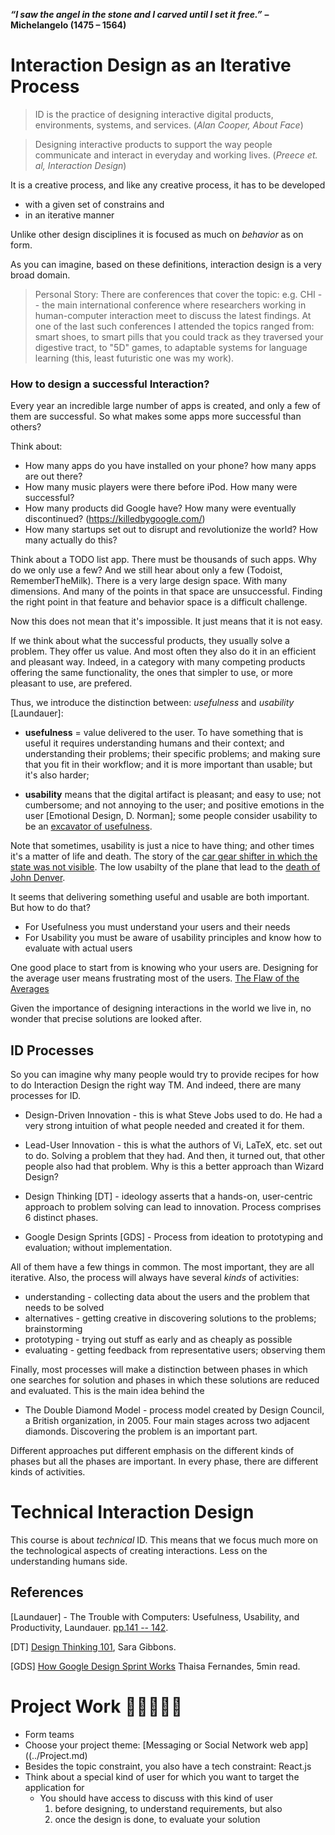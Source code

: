 
_**“I saw the angel in the stone and I carved until I set it free.”**_ **– Michelangelo (1475 – 1564)**

# Interaction Design as an Iterative  Process

> ID is the practice of designing interactive digital products, environments, systems, and services. (*Alan Cooper, About Face*)

> Designing interactive products to support the way people communicate and interact in everyday and working lives. (*Preece et. al, Interaction Design*)

It is a creative process, and like any creative process, it has to be developed

- with a given set of constrains and 
- in an iterative manner

Unlike other design disciplines it is focused as much on *behavior* as on form.

As you can imagine, based on these definitions, interaction design is a very broad domain. 

> Personal Story: There are conferences that cover the topic: e.g. CHI -- the main international conference where researchers working in human-computer interaction meet to discuss the latest findings. At one of the last such conferences I attended the topics ranged from: smart shoes, to smart pills that you could track as they traversed your digestive tract, to "5D" games, to adaptable systems for language learning (this, least futuristic one was my work). 

### How to design a successful Interaction?
Every year an incredible large number of apps is created, and only a few of them are successful. So what makes some apps more successful than others? 

Think about:
 
 - How many apps do you have installed on your phone? how many apps are out there?
 - How many music players were there before iPod. How many were successful? 
 - How many products did Google have? How many were eventually discontinued? (https://killedbygoogle.com/)
 - How many startups set out to disrupt and revolutionize the world? How many actually do this? 

Think about a TODO list app. There must be thousands of such apps. Why do we only use a few? And we still hear about only a few (Todoist, RememberTheMilk). There is a very large design space. With many dimensions. And many of the points in that space are unsuccessful. Finding the right point in that feature and behavior space is a difficult challenge. 

Now this does not mean that it's impossible. It just means that it is not easy. 

If we think about what the successful products, they usually solve a problem. They offer us value. And most often they also do it in an efficient and pleasant way. Indeed, in a category with many competing products offering the same functionality, the ones that simpler to use, or more pleasant to use, are prefered. 

Thus, we introduce the distinction between: *usefulness* and *usability* [Laundauer]: 

* **usefulness** = value delivered to the user. To have something that is useful it requires understanding humans and their context; and understanding their problems; their specific problems; and making sure that you fit in their workflow; and it is more important than usable; but it's also harder; 

* **usability** means that the digital artifact is pleasant; and easy to use; not cumbersome; and not annoying to the user; and positive emotions in the user [Emotional Design, D. Norman]; some people consider usability to be an [excavator of usefulness](https://bitzesty.com/2014/05/15/usability-and-usefulness-in-ux-web-design/).

Note that sometimes, usability is just a nice to have thing; and other times it's a matter of life and death. The story of the [car gear shifter in which the state was not visible](https://uxdesign.cc/the-usability-issue-that-caused-1-death-and-38-injuries-97911dfa5c7f
). The low usabilty of the plane that lead to the [death of John Denver](https://www.ntsb.gov/news/press-releases/Pages/NTSB_Determines_John_Denvers_Crash_Caused_by_Poor_Placement_of_Fuel_Selector_Handle_Diverting_His_Attention_During_Flight.aspx).  


It seems that delivering something useful and usable are both important. But how to do that? 

- For Usefulness you must understand your users and their needs
- For Usability you must be aware of usability principles and know how to evaluate with actual users 

One good place to start from is knowing who your users are. Designing for the average user means frustrating most of the users. [The Flaw of the Averages](https://www.thestar.com/news/insight/2016/01/16/when-us-air-force-discovered-the-flaw-of-averages.html)

Given the importance of designing interactions in the world we live in, no wonder that precise solutions are looked after. 

## ID Processes 
So you can imagine why many people would try to provide recipes for how to do Interaction Design the right way TM. And indeed, there are many processes for ID. 
 
 - Design-Driven Innovation - this is what Steve Jobs used to do. He had a very strong intuition of what people needed and created it for them. 
 
- Lead-User Innovation - this is what the authors of Vi, LaTeX, etc. set out to do. Solving a problem that they had. And then, it turned out, that other people also had that problem. Why is this a better approach than Wizard Design? 

 - Design Thinking [DT] - ideology asserts that a hands-on, user-centric approach to problem solving can lead to innovation. Process comprises 6 distinct phases. 

 - Google Design Sprints [GDS] - Process from ideation to prototyping and evaluation; without implementation. 

All of them have a few things in common. The most important, they are all iterative. Also, the process will always have several *kinds* of activities: 

 - understanding - collecting data about the users and the problem that needs to be solved
 - alternatives - getting creative in discovering solutions to the problems; brainstorming
 - prototyping - trying out stuff as early and as cheaply as possible
 - evaluating - getting feedback from representative users; observing them
 
Finally, most processes will make a distinction between phases in which one searches for solution and phases in which these solutions are reduced and evaluated. This is the main idea behind the 

 - The Double Diamond Model - process model created by Design Council, a British organization, in 2005. Four main stages across two adjacent diamonds. Discovering the problem is an important part. 


Different approaches put different emphasis on the different kinds of phases but all the phases are important. In every phase, there are different kinds of activities. 

# Technical Interaction Design

This course is about *technical* ID. This means that we focus much more on the technological aspects of creating interactions. Less on the understanding humans side. 


## References

[Laundauer] - The Trouble with Computers: Usefulness, Usability, and Productivity, Laundauer. [pp.141 -- 142](https://www.ics.uci.edu/~redmiles/ics227-SQ04/papers/Lan95.pdf). 

[DT] [Design Thinking 101](https://www.nngroup.com/articles/design-thinking/), Sara Gibbons. 

[GDS] [How Google Design Sprint Works](https://medium.com/pm101/design-sprints-at-google-85ff62fed5f8) Thaisa Fernandes, 5min read.


# Project Work 👩🏾‍🤝‍👨🏿

- Form teams
- Choose your project theme:  [Messaging or Social Network web app]((../Project.md) 
- Besides the topic constraint, you also have a tech constraint: React.js 
- Think about a special kind of user for which you want to target the application for
	- You should have access to discuss with this kind of user 
		1. before designing, to understand requirements, but also 
		2) once the design is done, to evaluate your solution





